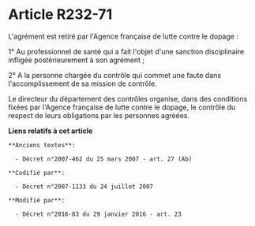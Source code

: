# Article R232-71

L'agrément est retiré par l'Agence française de lutte contre le dopage :

1° Au professionnel de santé qui a fait l'objet d'une sanction disciplinaire infligée postérieurement à son agrément ;

2° A la personne chargée du contrôle qui commet une faute dans l'accomplissement de sa mission de contrôle. 

Le directeur du département des contrôles organise, dans des conditions fixées par l'Agence française de lutte contre le
dopage, le contrôle du respect de leurs obligations par les personnes agréées.

**Liens relatifs à cet article**

	**Anciens textes**:

	  - Décret n°2007-462 du 25 mars 2007 - art. 27 (Ab)

	**Codifié par**:

	  - Décret n°2007-1133 du 24 juillet 2007

	**Modifié par**:

	  - Décret n°2016-83 du 29 janvier 2016 - art. 23
